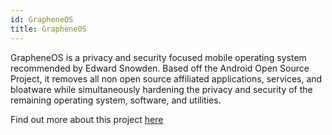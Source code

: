 ```yaml
---
id: GrapheneOS
title: GrapheneOS
---
```


GrapheneOS is a privacy and security focused mobile operating system recommended by Edward Snowden. Based off the Android Open Source Project, it removes all non open source affiliated applications, services, and bloatware while simultaneously hardening the privacy and security of the remaining operating system, software, and utilities.

Find out more about this project [here](https://grapheneos.org/)
